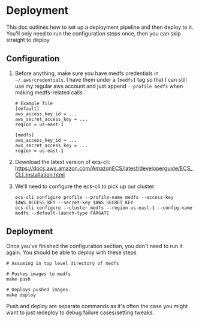 # Deployment

This doc outlines how to set up a deployment pipeline and then deploy to it. You'll only need to run the configuration steps once, then you can skip straight to deploy

## Configuration

1. Before anything, make sure you have medfs credentials in `~/.aws/credentials`. I have them under a `[medfs]` tag so that I can still use my regular aws account and just append `--profile medfs` when making medfs-related calls.

   ```
   # Example file
   [default]
   aws_access_key_id = ...
   aws_secret_access_key = ...
   region = us-east-1

   [medfs]
   aws_access_key_id = ...
   aws_secret_access_key = ...
   region = us-east-1
   ```

2. Download the latest version of ecs-cli: https://docs.aws.amazon.com/AmazonECS/latest/developerguide/ECS_CLI_installation.html
3. We'll need to configure the ecs-cli to pick up our cluster:
   ```
   ecs-cli configure profile --profile-name medfs --access-key $AWS_ACCESS_KEY --secret-key $AWS_SECRET_KEY
   ecs-cli configure --cluster medfs --region us-east-1 --config-name medfs --default-launch-type FARGATE
   ```

## Deployment

Once you've finished the configuration section, you don't need to run it again. You should be able to deploy with these steps

```
# Assuming in top level directory of medfs

# Pushes images to medfs
make push

# Deploys pushed images
make deploy
```

Push and deploy are separate commands as it's often the case you might want to just redeploy to debug failure cases/setting tweaks.
